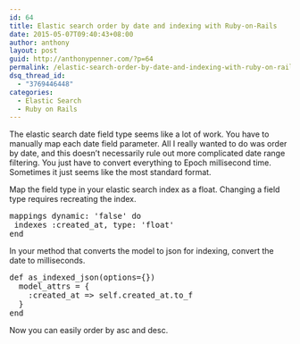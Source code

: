 ```yaml
---
id: 64
title: Elastic search order by date and indexing with Ruby-on-Rails
date: 2015-05-07T09:40:43+08:00
author: anthony
layout: post
guid: http://anthonypenner.com/?p=64
permalink: /elastic-search-order-by-date-and-indexing-with-ruby-on-rails/
dsq_thread_id:
  - "3769446448"
categories:
  - Elastic Search
  - Ruby on Rails
---
```

The elastic search date field type seems like a lot of work. You have to manually map each date field parameter. All I really wanted to do was order by date, and this doesn&#8217;t necessarily rule out more complicated date range filtering. You just have to convert everything to Epoch millisecond time. Sometimes it just seems like the most standard format.

Map the field type in your elastic search index as a float. Changing a field type requires recreating the index.

<pre>mappings dynamic: 'false' do
 indexes :created_at, type: 'float'
end</pre>

In your method that converts the model to json for indexing, convert the date to milliseconds.

<pre>def as_indexed_json(options={})
  model_attrs = {
    :created_at =&gt; self.created_at.to_f
  }
end</pre>

Now you can easily order by asc and desc.